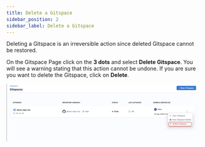 ```yaml
---
title: Delete a Gitspace
sidebar_position: 2
sidebar_label: Delete a Gitspace
---
```


Deleting a Gitspace is an irreversible action since deleted Gitspace cannot be restored.  

On the Gitspace Page click on the **3 dots** and select **Delete Gitspace**. You will see a warning stating that this action cannot be undone. If you are sure you want to delete the Gitspace, click on **Delete**.

![](./static/delete-gitspace.png)